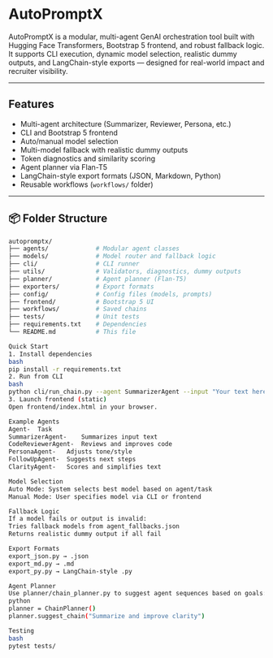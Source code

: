 # AutoPromptX

AutoPromptX is a modular, multi-agent GenAI orchestration tool built with Hugging Face Transformers, Bootstrap 5 frontend, and robust fallback logic. It supports CLI execution, dynamic model selection, realistic dummy outputs, and LangChain-style exports — designed for real-world impact and recruiter visibility.

---

## Features

- Multi-agent architecture (Summarizer, Reviewer, Persona, etc.)
- CLI and Bootstrap 5 frontend
- Auto/manual model selection
-  Multi-model fallback with realistic dummy outputs
-  Token diagnostics and similarity scoring
-  Agent planner via Flan-T5
-  LangChain-style export formats (JSON, Markdown, Python)
-  Reusable workflows (`workflows/` folder)

---

## 📦 Folder Structure

```bash
autopromptx/
├── agents/             # Modular agent classes
├── models/             # Model router and fallback logic
├── cli/                # CLI runner
├── utils/              # Validators, diagnostics, dummy outputs
├── planner/            # Agent planner (Flan-T5)
├── exporters/          # Export formats
├── config/             # Config files (models, prompts)
├── frontend/           # Bootstrap 5 UI
├── workflows/          # Saved chains
├── tests/              # Unit tests
├── requirements.txt    # Dependencies
└── README.md           # This file

Quick Start
1. Install dependencies
bash
pip install -r requirements.txt
2. Run from CLI
bash
python cli/run_chain.py --agent SummarizerAgent --input "Your text here" --mode auto
3. Launch frontend (static)
Open frontend/index.html in your browser.

Example Agents
Agent-	Task
SummarizerAgent-	Summarizes input text
CodeReviewerAgent-	Reviews and improves code
PersonaAgent-	Adjusts tone/style
FollowUpAgent-	Suggests next steps
ClarityAgent-	Scores and simplifies text

Model Selection
Auto Mode: System selects best model based on agent/task
Manual Mode: User specifies model via CLI or frontend

Fallback Logic
If a model fails or output is invalid:
Tries fallback models from agent_fallbacks.json
Returns realistic dummy output if all fail

Export Formats
export_json.py → .json
export_md.py → .md
export_py.py → LangChain-style .py

Agent Planner
Use planner/chain_planner.py to suggest agent sequences based on goals:
python
planner = ChainPlanner()
planner.suggest_chain("Summarize and improve clarity")

Testing
bash
pytest tests/